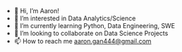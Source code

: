 - 👋 Hi, I’m Aaron!
- 👀 I’m interested in Data Analytics/Science
- 🌱 I’m currently learning Python, Data Engineering, SWE
- 💞️ I’m looking to collaborate on Data Science Projects
- 📫 How to reach me aaron.gan444@gmail.com

<!---
aarongan4/aarongan4 is a ✨ special ✨ repository because its `README.md` (this file) appears on your GitHub profile.
You can click the Preview link to take a look at your changes.
--->
